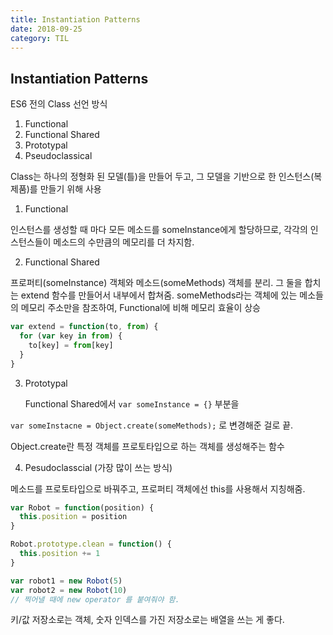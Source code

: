 ```yaml
---
title: Instantiation Patterns
date: 2018-09-25
category: TIL
---
```


## Instantiation Patterns

ES6 전의 Class 선언 방식

1. Functional
2. Functional Shared
3. Prototypal
4. Pseudoclassical

Class는 하나의 정형화 된 모델(틀)을 만들어 두고, 그 모델을 기반으로 한 인스턴스(복제품)를 만들기 위해 사용

1. Functional

인스턴스를 생성할 때 마다 모든 메소드를 someInstance에게 할당하므로, 각각의 인스턴스들이 메소드의 수만큼의 메모리를 더 차지함.

2. Functional Shared

프로퍼티(someInstance) 객체와 메소드(someMethods) 객체를 분리. 그 둘을 합치는 extend 함수를 만들어서 내부에서 합쳐줌. someMethods라는 객체에 있는 메소들의 메모리 주소만을 참조하여, Functional에 비해 메모리 효율이 상승

```javascript
var extend = function(to, from) {
  for (var key in from) {
    to[key] = from[key]
  }
}
```

3. Prototypal

   Functional Shared에서 `var someInstance = {}` 부분을

`var someInstacne = Object.create(someMethods);` 로 변경해준 걸로 끝.

Object.create란 특정 객체를 프로토타입으로 하는 객체를 생성해주는 함수

4. Pesudoclasscial (가장 많이 쓰는 방식)

메소드를 프로토타입으로 바꿔주고, 프로퍼티 객체에선 this를 사용해서 지칭해줌.

```javascript
var Robot = function(position) {
  this.position = position
}

Robot.prototype.clean = function() {
  this.position += 1
}

var robot1 = new Robot(5)
var robot2 = new Robot(10)
// 찍어낼 때에 new operator 를 붙여줘야 함.
```

키/값 저장소로는 객체, 숫자 인덱스를 가진 저장소로는 배열을 쓰는 게 좋다.
